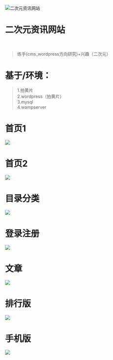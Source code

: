 ![二次元资讯网站](https://buzi.online/2/wp-content/uploads/2019/08/4f02215c7092c1c9222d58105dc0606f-32x32.jpg)

# 二次元资讯网站

<br>

> 练手(cms_wordpress方向研究)+兴趣（二次元）


# 基于/环境：

> 1.拍黄片<br>
> 2.wordpress（拍黄片）<br>
> 3.mysql<br>
> 4.wampserver<br>

# 首页1

![](https://github.com/littlebuzi/Quadratic_element/blob/master/首页1.PNG)

# 首页2

![](https://github.com/littlebuzi/Quadratic_element/blob/master/首页2.PNG)

# 目录分类

![](https://github.com/littlebuzi/Quadratic_element/blob/master/目录分类.PNG)

# 登录注册

![](https://github.com/littlebuzi/Quadratic_element/blob/master/登录注册.PNG)

# 文章

![](https://github.com/littlebuzi/Quadratic_element/blob/master/文章.PNG)

# 排行版

![](https://github.com/littlebuzi/Quadratic_element/blob/master/排行版.PNG)

# 手机版

![](https://github.com/littlebuzi/Quadratic_element/blob/master/手机版.png)












